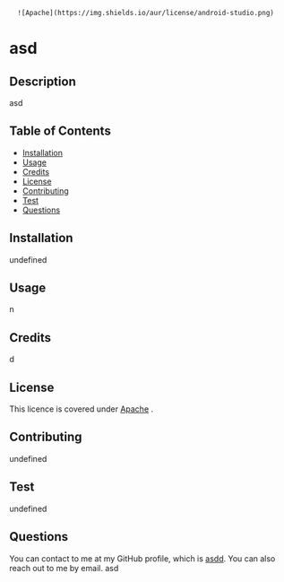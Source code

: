 
  
      ![Apache](https://img.shields.io/aur/license/android-studio.png)
    
  # asd 

  ## Description
  asd

  ## Table of Contents
  * [Installation](#installation)
  * [Usage](#usage)
  * [Credits](#credits)
  * [License](#license)
  * [Contributing](#Contributing)
  * [Test](#test)
  * [Questions](#questions)
  
  ## Installation
  undefined

  ## Usage
  n

  ## Credits
  d

  ## License
  This licence is covered under 
      [Apache](https://www.apache.org/licenses/LICENSE-2.0)
    .
  
  ## Contributing 
  undefined

  ## Test
  undefined

  ## Questions
  You can contact to me at my GitHub profile, which is [asdd](https://github.com/asdd).
  You can also reach out to me by email. asd
  